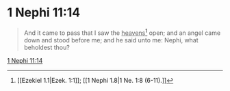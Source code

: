 # 1 Nephi 11:14

> And it came to pass that I saw the <u>heavens</u>[^a] open; and an angel came down and stood before me; and he said unto me: Nephi, what beholdest thou?

[1 Nephi 11:14](https://www.churchofjesuschrist.org/study/scriptures/bofm/1-ne/11?lang=eng&id=p14#p14)


[^a]: [[Ezekiel 1.1|Ezek. 1:1]]; [[1 Nephi 1.8|1 Ne. 1:8 (6-11).]]
